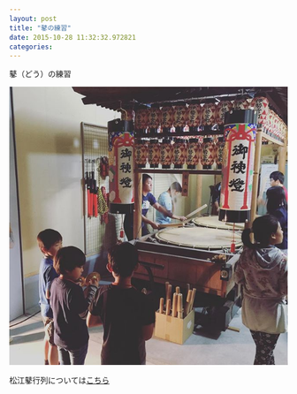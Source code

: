 ```yaml
---
layout: post
title: "鼕の練習"
date: 2015-10-28 11:32:32.972821
categories: 
---
```


鼕（どう）の練習

![鼕の練習](/assets/images/201510/12139747_441728392678957_373724503_n.jpg)

松江鼕行列については[こちら](http://www.kankou-matsue.jp/event_calendar/events/201501-12/201510/matsue_dogyoretsu.html)
